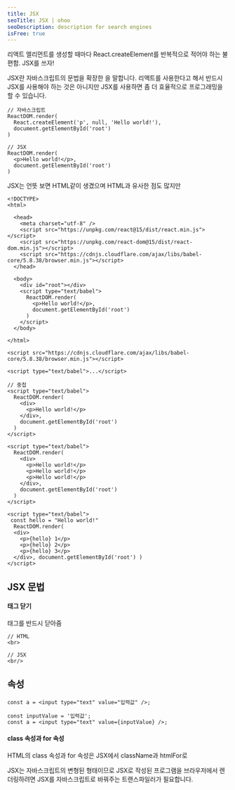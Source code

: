 ```yaml
---
title: JSX
seoTitle: JSX | ohoo
seoDescription: description for search engines
isFree: true
---
```



리액트 엘리먼트를 생성할 때마다 React.createElement를 반복적으로 적어야 하는 불편함.
JSX를 쓰자!

JSX란 자바스크립트의 문법을 확장한 을 말합니다. 리액트를 사용한다고 해서 반드시 JSX를 사용해야 하는 것은 아니지만 JSX를 사용하면 좀 더 효율적으로 프로그래밍을 할 수 있습니다. 

```
// 자바스크립트
ReactDOM.render(
  React.createElement('p', null, 'Hello world!'),
  document.getElementById('root')
)

// JSX
ReactDOM.render(
  <p>Hello world!</p>, 
  document.getElementById('root') 
)
```

JSX는 언뜻 보면 HTML같이 생겼으며 HTML과 유사한 점도 많지만 

```
<!DOCTYPE>
<html>

  <head>
    <meta charset="utf-8" />
    <script src="https://unpkg.com/react@15/dist/react.min.js"></script>
    <script src="https://unpkg.com/react-dom@15/dist/react-dom.min.js"></script>
    <script src="https://cdnjs.cloudflare.com/ajax/libs/babel-core/5.8.38/browser.min.js"></script>
  </head>

  <body>
    <div id="root"></div>
    <script type="text/babel">
      ReactDOM.render(
        <p>Hello world!</p>, 
        document.getElementById('root') 
      )
    </script>
  </body>

</html>
```

```
<script src="https://cdnjs.cloudflare.com/ajax/libs/babel-core/5.8.38/browser.min.js"></script>
```

```
<script type="text/babel">...</script>
```

```
// 중첩
<script type="text/babel">
  ReactDOM.render(
    <div>
      <p>Hello world!</p>
    </div>, 
    document.getElementById('root') 
  )
</script>
```

```
<script type="text/babel">
  ReactDOM.render(
    <div>
      <p>Hello world!</p>
      <p>Hello world!</p>
      <p>Hello world!</p>
    </div>, 
    document.getElementById('root') 
  )
</script>
```

```
<script type="text/babel">
 const hello = "Hello world!"
  ReactDOM.render(
  <div>
    <p>{hello} 1</p>
    <p>{hello} 2</p>
    <p>{hello} 3</p>
  </div>, document.getElementById('root') )
</script>
```

## JSX 문법

#### 태그 닫기
태그를 반드시 닫아줌
```
// HTML
<br>

// JSX
<br/>
```

## 속성
```
const a = <input type="text" value="입력값" />;

const inputValue = '입력값';
const a = <input type="text" value={inputValue} />;
```

#### class 속성과 for 속성
HTML의 class 속성과 for 속성은 JSX에서 className과 htmlFor로 


JSX는 자바스크립트의 변형된 형태이므로 JSX로 작성된 프로그램을 브라우저에서 렌더링하려면 JSX를 자바스크립트로 바꿔주는 트랜스파일러가 필요합니다. 






